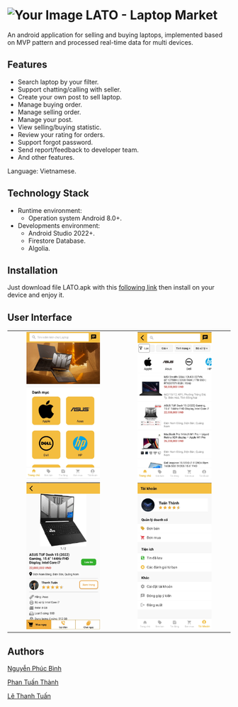 # <img src="https://github.com/thtuanlegithub/laptop-market/blob/master/app/src/main/res/drawable/logo.png" alt="Your Image" width="auto" height="35"> LATO - Laptop Market  
An android application for selling and buying laptops, implemented based on MVP pattern and processed real-time data for multi devices.			

## Features

- Search laptop by your filter.
- Support chatting/calling with seller.
- Create your own post to sell laptop.
- Manage buying order.
- Manage selling order.
- Manage your post.
- View selling/buying statistic.
- Review your rating for orders.
- Support forgot password.
- Send report/feedback to developer team.
- And other features.

Language: Vietnamese.

## Technology Stack

- Runtime environment:
    - Operation system Android 8.0+.
- Developments environment:
    - Android Studio 2022+.
    - Firestore Database.
    - Algolia.

## Installation

Just download file LATO.apk with this [following link]( https://drive.google.com/file/d/1ekCyE0asvjI3wN6pnY_Sc8wWDAKK_msc/view?usp=sharing) then install on your device and enjoy it.

## User Interface

<table>
  <tr>
    <td align="center"><img src="/Demo%20UI/Home.jpg" alt="Home" width="70%"></td>
    <td align="center"><img src="/Demo%20UI/Search.jpg" alt="Search" width="70%"></td>
  </tr>
  <tr>
    <td align="center"><img src="/Demo%20UI/Post.jpg" alt="Post" width="70%"></td>
    <td align="center"><img src="/Demo%20UI/Account.jpg" alt="Account" width="70%"></td>
  </tr>
</table>

## Authors

[Nguyễn Phúc Bình](https://github.com/leesoonduck3009)

[Phan Tuấn Thành](https://github.com/thanhpt1110)

[Lê Thanh Tuấn](https://github.com/thtuanlegithub)
